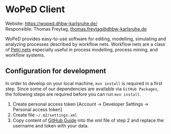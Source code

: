 # WoPeD Client

Website: https://woped.dhbw-karlsruhe.de/ <br>
Responsible: Thomas Freytag, thomas.freytag@dhbw-karlsruhe.de

WoPeD provides easy-to-use software for editing, modelling, simulating and analyzing processes described by workflow nets. Workflow nets are a class of [Petri nets](https://en.wikipedia.org/wiki/Petri_net) especially useful in process modelling, process mining, and workflow systems.

## Configuration for development
In order to develop on your local machine, `mvn install` is required in a first step. 
Since some of our dependencies are available via `GitHub Packages`, the following steps are required before you can run `mvn install`. 
1. Create personal access token [Account -> Developer Settings -> Personal access token]
2. Create file `~/.m2/settings.xml`
3. Copy content of [GitHub Guide](https://docs.github.com/en/packages/working-with-a-github-packages-registry/working-with-the-apache-maven-registry) into the xml file of step 2 and replace the username and token with your data.
